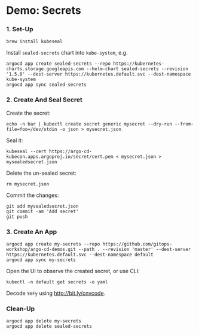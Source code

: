 # Demo: Secrets

### 1. Set-Up

```
brew install kubeseal
```

Install `sealed-secrets` chart into `kube-system`, e.g.

```
argocd app create sealed-secrets --repo https://kubernetes-charts.storage.googleapis.com --helm-chart sealed-secrets --revision '1.5.0' --dest-server https://kubernetes.default.svc --dest-namespace kube-system 
argocd app sync sealed-secrets
```

### 2. Create And Seal Secret

Create the secret:

```
echo -n bar | kubectl create secret generic mysecret --dry-run --from-file=foo=/dev/stdin -o json > mysecret.json
```

Seal it:

```
kubeseal --cert https://argo-cd-kubecon.apps.argoproj.io/secret/cert.pem < mysecret.json > mysealedsecret.json
```

Delete the un-sealed secret:

```
rm mysecret.json
```

Commit the changes:

```
git add mysealedsecret.json
git commit -am 'Add secret'
git push
```

### 3. Create An App

```
argocd app create my-secrets --repo https://github.com/gitops-workshop/argo-cd-demos.git --path . --revision 'master' --dest-server https://kubernetes.default.svc --dest-namespace default
argocd app sync my-secrets
```

Open the UI to observe the created secret, or use CLI:

```
kubectl -n default get secrets -o yaml
```

Decode `YmFy` using http://bit.ly/cnvcode.

### Clean-Up

```
argocd app delete my-secrets
argocd app delete sealed-secrets
```
